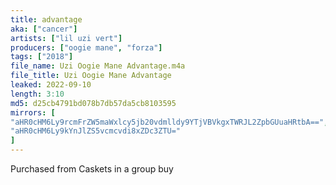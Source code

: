 ```yaml
---
title: advantage
aka: ["cancer"]
artists: ["lil uzi vert"]
producers: ["oogie mane", "forza"]
tags: ["2018"]
file_name: Uzi Oogie Mane Advantage.m4a
file_title: Uzi Oogie Mane Advantage
leaked: 2022-09-10
length: 3:10
md5: d25cb4791bd078b7db57da5cb8103595
mirrors: [
"aHR0cHM6Ly9rcmFrZW5maWxlcy5jb20vdmlldy9YTjVBVkgxTWRJL2ZpbGUuaHRtbA==",
"aHR0cHM6Ly9kYnJlZS5vcmcvdi8xZDc3ZTU="
]
---
```

Purchased from Caskets in a group buy
